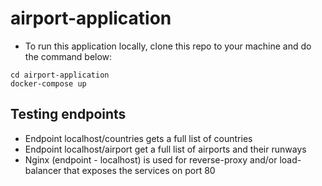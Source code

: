 # airport-application

- To run this application locally, clone this repo to your machine and do the command below:
```
cd airport-application
docker-compose up
```
## Testing endpoints

- Endpoint localhost/countries gets a full list of countries
- Endpoint localhost/airport get a full list of airports and their runways
- Nginx (endpoint - localhost) is used for reverse-proxy and/or load-balancer that exposes the services on port 80
